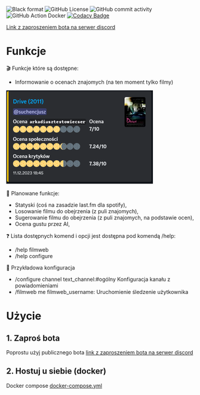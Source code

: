 ![Black format](https://img.shields.io/badge/code%20style-black-000000.svg) ![GitHub License](https://img.shields.io/github/license/suchencjusz/filman2) ![GitHub commit activity](https://img.shields.io/github/commit-activity/m/suchencjusz/filman2) ![GitHub Action Docker](https://img.shields.io/github/actions/workflow/status/suchencjusz/filman2/docker-build.yml)  [![Codacy Badge](https://app.codacy.com/project/badge/Grade/804ea9aa4ef147688ce59a0ab4342a09)](https://app.codacy.com/gh/suchencjusz/filman2/dashboard?utm_source=gh&utm_medium=referral&utm_content=&utm_campaign=Badge_grade)

[Link z zaproszeniem bota na serwer discord](https://discord.com/oauth2/authorize?client_id=1182371658347065394&scope=bot&permissions=2147929152)

# Funkcje

🎬 Funkcje które są dostępne:
- Informowanie o ocenach znajomych (na ten moment tylko filmy)

[![Bot discord](https://raw.githubusercontent.com/suchencjusz/filman2/refs/heads/main/readme/drive.png)](https://discord.com/oauth2/authorize?client_id=1182371658347065394&scope=bot&permissions=2147929152)

🚀 Planowane funkcje:
- Statyski (coś na zasadzie last.fm dla spotify),
- Losowanie filmu do obejrzenia (z puli znajomych),
- Sugerowanie filmu do obejrzenia (z puli znajomych, na podstawie ocen),
- Ocena gustu przez AI,

❓ Lista dostępnych komend i opcji jest dostępna pod komendą /help:
- /help filmweb
- /help configure

🤖 Przykładowa konfiguracja
- /configure channel text_channel:#ogólny
Konfiguracja kanału z powiadomieniami
- /filmweb me filmweb_username:
Uruchomienie śledzenie użytkownika

# Użycie

## 1. Zaproś bota
Poprostu użyj publicznego bota [link z zaproszeniem bota na serwer discord](https://discord.com/oauth2/authorize?client_id=1182371658347065394&scope=bot&permissions=2147929152)

## 2. Hostuj u siebie (docker)

Docker compose [docker-compose.yml](https://github.com/suchencjusz/filman2/blob/main/docker-compose.yml)

